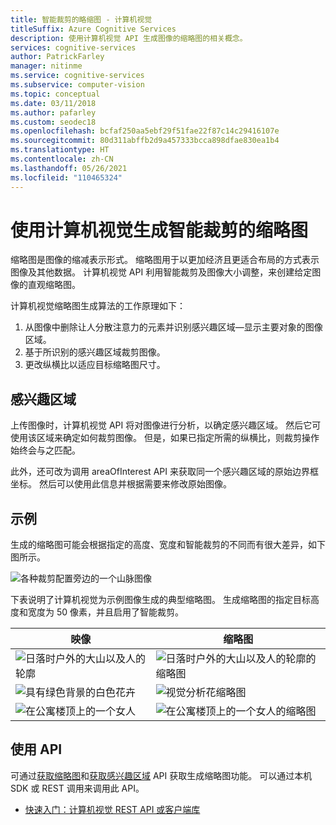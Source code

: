 ```yaml
---
title: 智能裁剪的略缩图 - 计算机视觉
titleSuffix: Azure Cognitive Services
description: 使用计算机视觉 API 生成图像的缩略图的相关概念。
services: cognitive-services
author: PatrickFarley
manager: nitinme
ms.service: cognitive-services
ms.subservice: computer-vision
ms.topic: conceptual
ms.date: 03/11/2018
ms.author: pafarley
ms.custom: seodec18
ms.openlocfilehash: bcfaf250aa5ebf29f51fae22f87c14c29416107e
ms.sourcegitcommit: 80d311abffb2d9a457333bcca898dfae830ea1b4
ms.translationtype: HT
ms.contentlocale: zh-CN
ms.lasthandoff: 05/26/2021
ms.locfileid: "110465324"
---
```

# <a name="generating-smart-cropped-thumbnails-with-computer-vision"></a>使用计算机视觉生成智能裁剪的缩略图

缩略图是图像的缩减表示形式。 缩略图用于以更加经济且更适合布局的方式表示图像及其他数据。 计算机视觉 API 利用智能裁剪及图像大小调整，来创建给定图像的直观缩略图。

计算机视觉缩略图生成算法的工作原理如下：

1. 从图像中删除让人分散注意力的元素并识别感兴趣区域&mdash;显示主要对象的图像区域。
1. 基于所识别的感兴趣区域裁剪图像。
1. 更改纵横比以适应目标缩略图尺寸。

## <a name="area-of-interest"></a>感兴趣区域

上传图像时，计算机视觉 API 将对图像进行分析，以确定感兴趣区域。 然后它可使用该区域来确定如何裁剪图像。 但是，如果已指定所需的纵横比，则裁剪操作始终会与之匹配。

此外，还可改为调用 areaOfInterest API 来获取同一个感兴趣区域的原始边界框坐标。 然后可以使用此信息并根据需要来修改原始图像。

## <a name="examples"></a>示例

生成的缩略图可能会根据指定的高度、宽度和智能裁剪的不同而有很大差异，如下图所示。

![各种裁剪配置旁边的一个山脉图像](./Images/thumbnail-demo.png)

下表说明了计算机视觉为示例图像生成的典型缩略图。 生成缩略图的指定目标高度和宽度为 50 像素，并且启用了智能裁剪。

| 映像 | 缩略图 |
|-------|-----------|
|![日落时户外的大山以及人的轮廓](./Images/mountain_vista.png) | ![日落时户外的大山以及人的轮廓的缩略图](./Images/mountain_vista_thumbnail.png) |
|![具有绿色背景的白色花卉](./Images/flower.png) | ![视觉分析花缩略图](./Images/flower_thumbnail.png) |
|![在公寓楼顶上的一个女人](./Images/woman_roof.png) | ![在公寓楼顶上的一个女人的缩略图](./Images/woman_roof_thumbnail.png) |

## <a name="use-the-api"></a>使用 API

可通过[获取缩略图](https://westus.dev.cognitive.microsoft.com/docs/services/computer-vision-v3-2/operations/56f91f2e778daf14a499f20c)和[获取感兴趣区域](https://westus.dev.cognitive.microsoft.com/docs/services/computer-vision-v3-2/operations/b156d0f5e11e492d9f64418d) API 获取生成缩略图功能。 可以通过本机 SDK 或 REST 调用来调用此 API。 

* [快速入门：计算机视觉 REST API 或客户端库](./quickstarts-sdk/image-analysis-client-library.md?pivots=programming-language-csharp)
